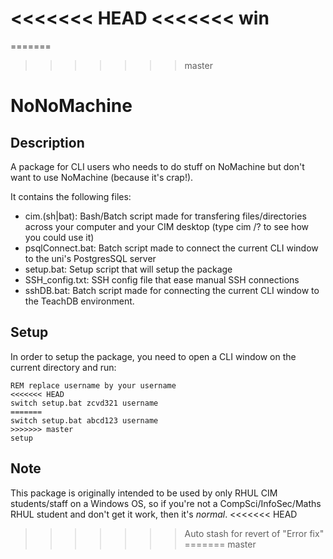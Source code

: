 <<<<<<< HEAD
<<<<<<< win
=======
=======
>>>>>>> master
# NoNoMachine
## Description
A package for CLI users who needs to do stuff on NoMachine but don't want to use NoMachine (because it's crap!).

It contains the following files:
- cim.(sh|bat): Bash/Batch script made for transfering files/directories across your computer and your CIM desktop (type cim /? to see how you could use it)
- psqlConnect.bat: Batch script made to connect the current CLI window to the uni's PostgresSQL server
- setup.bat: Setup script that will setup the package
- SSH_config.txt: SSH config file that ease manual SSH connections
- sshDB.bat: Batch script made for connecting the current CLI window to the TeachDB environment.

## Setup
In order to setup the package, you need to open a CLI window on the current directory and run:

```batch
REM replace username by your username
<<<<<<< HEAD
switch setup.bat zcvd321 username
=======
switch setup.bat abcd123 username
>>>>>>> master
setup
```

## Note
This package is originally intended to be used by only RHUL CIM students/staff on a Windows OS, so if you're not a CompSci/InfoSec/Maths RHUL student and don't get it work, then it's _normal_.
<<<<<<< HEAD
>>>>>>> Auto stash for revert of "Error fix"
=======
>>>>>>> master
